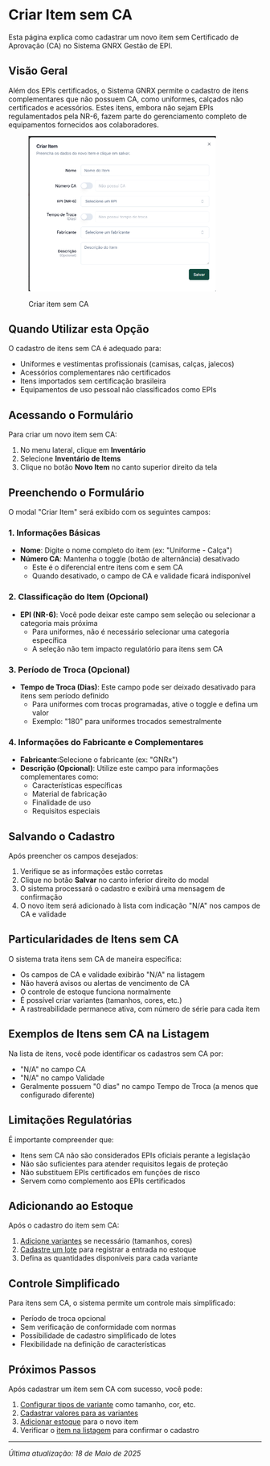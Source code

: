 # Criar Item sem CA

Esta página explica como cadastrar um novo item sem Certificado de Aprovação (CA) no Sistema GNRX Gestão de EPI.

## Visão Geral

Além dos EPIs certificados, o Sistema GNRX permite o cadastro de itens complementares que não possuem CA, como uniformes, calçados não certificados e acessórios. Estes itens, embora não sejam EPIs regulamentados pela NR-6, fazem parte do gerenciamento completo de equipamentos fornecidos aos colaboradores.

<figure><img src="../../.gitbook/assets/image (30).png" alt="" width="373"><figcaption><p>Criar item sem CA</p></figcaption></figure>

## Quando Utilizar esta Opção

O cadastro de itens sem CA é adequado para:

* Uniformes e vestimentas profissionais (camisas, calças, jalecos)
* Acessórios complementares não certificados
* Itens importados sem certificação brasileira
* Equipamentos de uso pessoal não classificados como EPIs

## Acessando o Formulário

Para criar um novo item sem CA:

1. No menu lateral, clique em **Inventário**
2. Selecione **Inventário de Items**
3. Clique no botão **Novo Item** no canto superior direito da tela

## Preenchendo o Formulário

O modal "Criar Item" será exibido com os seguintes campos:

### 1. Informações Básicas

* **Nome**: Digite o nome completo do item (ex: "Uniforme - Calça")
* **Número CA**: Mantenha o toggle (botão de alternância) desativado
  * Este é o diferencial entre itens com e sem CA
  * Quando desativado, o campo de CA e validade ficará indisponível

### 2. Classificação do Item (Opcional)

* **EPI (NR-6)**: Você pode deixar este campo sem seleção ou selecionar a categoria mais próxima
  * Para uniformes, não é necessário selecionar uma categoria específica
  * A seleção não tem impacto regulatório para itens sem CA

### 3. Período de Troca (Opcional)

* **Tempo de Troca (Dias)**: Este campo pode ser deixado desativado para itens sem período definido
  * Para uniformes com trocas programadas, ative o toggle e defina um valor
  * Exemplo: "180" para uniformes trocados semestralmente

### 4. Informações do Fabricante e Complementares

* **Fabricante**:Selecione o fabricante (ex: "GNRx")
* **Descrição (Opcional)**: Utilize este campo para informações complementares como:
  * Características específicas
  * Material de fabricação
  * Finalidade de uso
  * Requisitos especiais

## Salvando o Cadastro

Após preencher os campos desejados:

1. Verifique se as informações estão corretas
2. Clique no botão **Salvar** no canto inferior direito do modal
3. O sistema processará o cadastro e exibirá uma mensagem de confirmação
4. O novo item será adicionado à lista com indicação "N/A" nos campos de CA e validade

## Particularidades de Itens sem CA

O sistema trata itens sem CA de maneira específica:

* Os campos de CA e validade exibirão "N/A" na listagem
* Não haverá avisos ou alertas de vencimento de CA
* O controle de estoque funciona normalmente
* É possível criar variantes (tamanhos, cores, etc.)
* A rastreabilidade permanece ativa, com número de série para cada item

## Exemplos de Itens sem CA na Listagem

Na lista de itens, você pode identificar os cadastros sem CA por:

* "N/A" no campo CA
* "N/A" no campo Validade
* Geralmente possuem "0 dias" no campo Tempo de Troca (a menos que configurado diferente)

## Limitações Regulatórias

É importante compreender que:

* Itens sem CA não são considerados EPIs oficiais perante a legislação
* Não são suficientes para atender requisitos legais de proteção
* Não substituem EPIs certificados em funções de risco
* Servem como complemento aos EPIs certificados

## Adicionando ao Estoque

Após o cadastro do item sem CA:

1. [Adicione variantes](../variantes/configurar-tipos-variante.md) se necessário (tamanhos, cores)
2. [Cadastre um lote](../lotes/adicionar-lote.md) para registrar a entrada no estoque
3. Defina as quantidades disponíveis para cada variante

## Controle Simplificado

Para itens sem CA, o sistema permite um controle mais simplificado:

* Período de troca opcional
* Sem verificação de conformidade com normas
* Possibilidade de cadastro simplificado de lotes
* Flexibilidade na definição de características

## Próximos Passos

Após cadastrar um item sem CA com sucesso, você pode:

1. [Configurar tipos de variante](../variantes/configurar-tipos-variante.md) como tamanho, cor, etc.
2. [Cadastrar valores para as variantes](../variantes/adicionar-valores-variante.md)
3. [Adicionar estoque](../lotes/adicionar-lote.md) para o novo item
4. Verificar o [item na listagem](listar-itens.md) para confirmar o cadastro

***

_Última atualização: 18 de Maio de 2025_
